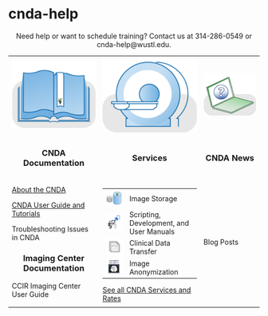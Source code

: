 # cnda-help
<p align=center>
</p>

<p align=center>
Need help or want to schedule training? Contact us at 314-286-0549 or cnda-help@wustl.edu.
</p>

<table border="0">
 <tr>
  <td><img src="images/cnda-dev-docs.png"></td>
  <td><img src="images/cnda-services-scanner.png"></td>
  <td><img src="images/cnda-user-help.png"></td>
 </tr>
 <tr>
  <td><h3 align="center">CNDA Documentation</h3></td>
  <td><h3 align="center">Services</h3></td>
  <td><h3 align="center">CNDA News</h3></td>
 </tr>
 <tr>
  <td><p><a href="About_the_CNDA">About the CNDA</a></p>
      <p><a href="CNDA_User_Guide_and_Tutorials.md">CNDA User Guide and Tutorials</a></p>
      <p>Troubleshooting Issues in CNDA</p>
      <h3 align="center">Imaging Center Documentation</h3>
      <p>CCIR Imaging Center User Guide</p>
  </td>
  <td>
   <table>
    <tr>
     <td><img src="images/cnda-service-data-hosting.png"></td>
     <td>Image Storage</td>
    </tr>
    <tr>
     <td><img src="images/cnda-service-development.png"></td>
     <td>Scripting, Development, and User Manuals</td>
    </tr>
    <tr>
     <td><img src="images/cnda-service-clinical-data.png"></td>
     <td>Clinical Data Transfer</td>
    </tr>
    <tr>
     <td><img src="images/cnda-service-anonymization.png"></td>
     <td>Image Anonymization</td>
    </tr>
   </table>
   <a href="CNDA_Services_and_Rates">See all CNDA Services and Rates</a>
  </td>
  <td>Blog Posts</td>
 </tr>



</table>